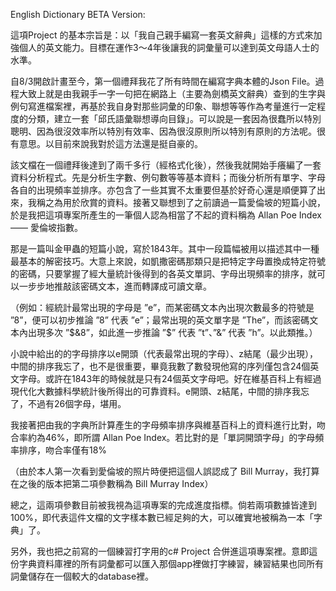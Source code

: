 English Dictionary BETA Version: 

這項Project 的基本宗旨是：以「我自己親手編寫一套英文辭典」這樣的方式來加強個人的英文能力。目標在運作3～4年後讓我的詞彙量可以達到英文母語人士的水準。

自8/3開啟計畫至今，第一個禮拜我花了所有時間在編寫字典本體的Json File。過程大致上就是由我親手一字一句把在網路上（主要為劍橋英文辭典）查到的生字與例句寫進檔案裡，再基於我自身對那些詞彙的印象、聯想等等作為考量進行一定程度的分類，建立一套「邱氏語彙聯想導向目錄」。可以說是一套因為很蠢所以特別聰明、因為很沒效率所以特別有效率、因為很沒原則所以特別有原則的方法呢。很有意思。以目前來說我對於這方法還是挺自豪的。

該文檔在一個禮拜後達到了兩千多行（經格式化後），然後我就開始手癢編了一套資料分析程式。先是分析生字數、例句數等等基本資料；而後分析所有單字、字母各自的出現頻率並排序。亦包含了一些其實不太重要但基於好奇心還是順便算了出來，我稱之為用於欣賞的資料。接著又聯想到了之前讀過一篇愛倫坡的短篇小說，於是我把這項專案所產生的一筆個人認為相當了不起的資料稱為 Allan Poe Index —— 愛倫坡指數。

那是一篇叫金甲蟲的短篇小說，寫於1843年。其中一段篇幅被用以描述其中一種最基本的解密技巧。大意上來說，如凱撒密碼那類只是把特定字母置換成特定符號的密碼，只要掌握了經大量統計後得到的各英文單詞、字母出現頻率的排序，就可以一步步地推敲該密碼文本，進而轉譯成可讀文章。

（例如：經統計最常出現的字母是 ”e”，而某密碼文本內出現次數最多的符號是 ”8”，便可以初步推論 ”8” 代表 ”e”；最常出現的英文單字是 ”The”，而該密碼文本內出現多次 ”$&8”，如此進一步推論 ”$” 代表 ”t”、”&” 代表 ”h”。以此類推。）

小說中給出的的字母排序以e開頭（代表最常出現的字母）、z結尾（最少出現），中間的排序我忘了，也不是很重要，畢竟我數了數發現他寫的序列僅包含24個英文字母。或許在1843年的時候就是只有24個英文字母吧。好在維基百科上有經過現代化大數據科學統計後所得出的可靠資料。e開頭、z結尾，中間的排序我忘了，不過有26個字母，堪用。

我接著把由我的字典所計算產生的字母頻率排序與維基百科上的資料進行比對，吻合率約為46%，即所謂 Allan Poe Index。若比對的是「單詞開頭字母」的字母頻率排序，吻合率僅有18%

（由於本人第一次看到愛倫坡的照片時便把這個人誤認成了 Bill Murray，我打算在之後的版本把第二項參數稱為 Bill Murray Index）

總之，這兩項參數目前被我視為這項專案的完成進度指標。倘若兩項數據皆達到100%，即代表這件文檔的文字樣本數已經足夠的大，可以確實地被稱為一本「字典」了。

另外，我也把之前寫的一個練習打字用的c# Project 合併進這項專案裡。意即這份字典資料庫裡的所有詞彙都可以匯入那個app裡做打字練習，練習結果也同所有詞彙儲存在一個較大的database裡。
